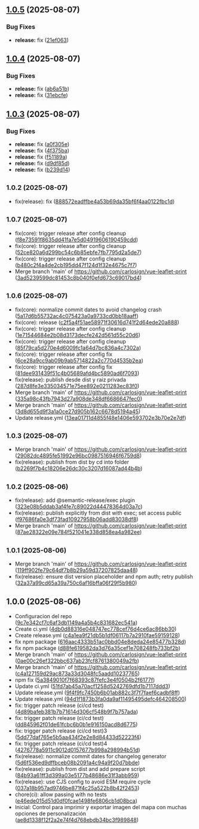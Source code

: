 ## [1.0.5](https://github.com/carlosign/vue-leaflet-print/compare/v1.0.4...v1.0.5) (2025-08-07)


### Bug Fixes

* **release:** fix ([21ef063](https://github.com/carlosign/vue-leaflet-print/commit/21ef06303af6d5feab0c90f81b03bef9af6a0868))

## [1.0.4](https://github.com/carlosign/vue-leaflet-print/compare/v1.0.3...v1.0.4) (2025-08-07)


### Bug Fixes

* **release:** fix ([ab6a51b](https://github.com/carlosign/vue-leaflet-print/commit/ab6a51b1bfb4bacb69d5a7154b0b1ef25378c6d0))
* **release:** fix ([31ebcfe](https://github.com/carlosign/vue-leaflet-print/commit/31ebcfec228a18928327af4a30ce1eaad92ddb78))

## [1.0.3](https://github.com/carlosign/vue-leaflet-print/compare/v1.0.2...v1.0.3) (2025-08-07)


### Bug Fixes

* **release:** fix ([a0f305e](https://github.com/carlosign/vue-leaflet-print/commit/a0f305e40c5512a99a9068a904aba2f13709f05d))
* **release:** fix ([4f375ba](https://github.com/carlosign/vue-leaflet-print/commit/4f375ba759bb7dcec69c598c01f7ce6f7e501422))
* **release:** fix ([f51189a](https://github.com/carlosign/vue-leaflet-print/commit/f51189a7b3063fb7125e937488e25e943b9cedf0))
* **release:** fix ([d9df85d](https://github.com/carlosign/vue-leaflet-print/commit/d9df85d0511620ac8a11157c3b389b9985581c97))
* **release:** fix ([b239d14](https://github.com/carlosign/vue-leaflet-print/commit/b239d1406e58242a5645b2b6272a018271251f58))

## <small>1.0.2 (2025-08-07)</small>

* fix(release): fix ([888572eadffbe4a53b69da35bf6f4aa0122fbc1d](https://github.com/carlosign/vue-leaflet-print/commit/888572eadffbe4a53b69da35bf6f4aa0122fbc1d))

## <small>1.0.7 (2025-08-07)</small>

* fix(core): trigger release after config cleanup ([f8e73591f8635dd41fa7e5d04919606190459cdd](https://github.com/carlosign/vue-leaflet-print/commit/f8e73591f8635dd41fa7e5d04919606190459cdd))
* fix(core): trigger release after config cleanup ([52ce820a6d299bc54c6b85ebfe7fb7795d2a5de7](https://github.com/carlosign/vue-leaflet-print/commit/52ce820a6d299bc54c6b85ebfe7fb7795d2a5de7))
* fix(core): trigger release after config cleanup ([b480c2f4a4de2cb195dd47f124d1f32e4675c7f7](https://github.com/carlosign/vue-leaflet-print/commit/b480c2f4a4de2cb195dd47f124d1f32e4675c7f7))
* Merge branch 'main' of https://github.com/carlosign/vue-leaflet-print ([3ad5239599dc81453c8b040f0efd673c69017bd4](https://github.com/carlosign/vue-leaflet-print/commit/3ad5239599dc81453c8b040f0efd673c69017bd4))

## <small>1.0.6 (2025-08-07)</small>

* fix(core): normalize commit dates to avoid changelog crash ([5a17d6b55732ac4c075423a0a9733cd0bb18aaff](https://github.com/carlosign/vue-leaflet-print/commit/5a17d6b55732ac4c075423a0a9733cd0bb18aaff))
* fix(core): release ([c2f5a4f51ae58971f30616d741f2d64ede20a888](https://github.com/carlosign/vue-leaflet-print/commit/c2f5a4f51ae58971f30616d741f2d64ede20a888))
* fix(core): trigger release after config cleanup ([1e71544684e2b08d3173decfe242d561d55c20d6](https://github.com/carlosign/vue-leaflet-print/commit/1e71544684e2b08d3173decfe242d561d55c20d6))
* fix(core): trigger release after config cleanup ([85f79ca5d270e4d6009fc1a64d7bc836a4c7302a](https://github.com/carlosign/vue-leaflet-print/commit/85f79ca5d270e4d6009fc1a64d7bc836a4c7302a))
* fix(core): trigger release after config fix ([6ce28a9cc9ab09b9ab5714822a2c770d4535b2ea](https://github.com/carlosign/vue-leaflet-print/commit/6ce28a9cc9ab09b9ab5714822a2c770d4535b2ea))
* fix(core): trigger release after config fix ([81dee931439f51c4b05689afd4bc5890ad6f7093](https://github.com/carlosign/vue-leaflet-print/commit/81dee931439f51c4b05689afd4bc5890ad6f7093))
* fix(release): publish desde dist y raiz privada ([287d8fe3e335034571e75ee892e0211283ec83f0](https://github.com/carlosign/vue-leaflet-print/commit/287d8fe3e335034571e75ee892e0211283ec83f0))
* Merge branch 'main' of https://github.com/carlosign/vue-leaflet-print ([335a98c43fb7943d27a908de348df6686647fec0](https://github.com/carlosign/vue-leaflet-print/commit/335a98c43fb7943d27a908de348df6686647fec0))
* Merge branch 'main' of https://github.com/carlosign/vue-leaflet-print ([3d8d655d9f3a1a0ce27d905b162c6678d5194a45](https://github.com/carlosign/vue-leaflet-print/commit/3d8d655d9f3a1a0ce27d905b162c6678d5194a45))
* Update release.yml ([13ea01711d4855f48e1406e593702e3b70e2e7df](https://github.com/carlosign/vue-leaflet-print/commit/13ea01711d4855f48e1406e593702e3b70e2e7df))

## <small>1.0.3 (2025-08-07)</small>

* Merge branch 'main' of https://github.com/carlosign/vue-leaflet-print ([29082dc4895fe51992e96bc0987516946f6759d8](https://github.com/carlosign/vue-leaflet-print/commit/29082dc4895fe51992e96bc0987516946f6759d8))
* fix(release): publish from dist by cd into folder ([b2269f7b4c18206e26dc30c3207d16087ad44b4b](https://github.com/carlosign/vue-leaflet-print/commit/b2269f7b4c18206e26dc30c3207d16087ad44b4b))

## <small>1.0.2 (2025-08-06)</small>

* fix(release): add @semantic-release/exec plugin ([323e08b5ddab3af4fe7c89022d44478364d03a7c](https://github.com/carlosign/vue-leaflet-print/commit/323e08b5ddab3af4fe7c89022d44478364d03a7c))
* fix(release): publish explicitly from dist with exec; set access public ([f97686fa0e3df73fad10927958b06add83038df8](https://github.com/carlosign/vue-leaflet-print/commit/f97686fa0e3df73fad10927958b06add83038df8))
* Merge branch 'main' of https://github.com/carlosign/vue-leaflet-print ([87ae28322e09e784f521041e338d858ea4a982ee](https://github.com/carlosign/vue-leaflet-print/commit/87ae28322e09e784f521041e338d858ea4a982ee))

## <small>1.0.1 (2025-08-06)</small>

* Merge branch 'main' of https://github.com/carlosign/vue-leaflet-print ([119ff902fe79c64df7b8b29a59d37207825daa48](https://github.com/carlosign/vue-leaflet-print/commit/119ff902fe79c64df7b8b29a59d37207825daa48))
* fix(release): ensure dist version placeholder and npm auth; retry publish ([32a37a99cd65a39a750c6af16bffa06f29f5b980](https://github.com/carlosign/vue-leaflet-print/commit/32a37a99cd65a39a750c6af16bffa06f29f5b980))

## 1.0.0 (2025-08-06)

* Configuracion del repo ([9c7e342cf7c6af3db1149a4a5b4c831682ec541a](https://github.com/carlosign/vue-leaflet-print/commit/9c7e342cf7c6af3db1149a4a5b4c831682ec541a))
* Create ci.yml ([4db0d88316e048747ec778cef76d4ce6ac86bb30](https://github.com/carlosign/vue-leaflet-print/commit/4db0d88316e048747ec778cef76d4ce6ac86bb30))
* Create release.yml ([c4a1ea9f21db5b1df06117b7a2910fae59159128](https://github.com/carlosign/vue-leaflet-print/commit/c4a1ea9f21db5b1df06117b7a2910fae59159128))
* fix npm package ([616aac4333b51ac0bbd04e8deda24e85477b328d](https://github.com/carlosign/vue-leaflet-print/commit/616aac4333b51ac0bbd04e8deda24e85477b328d))
* fix npm package ([d88fe619582da3d76a35cef1e708248fb733bf2b](https://github.com/carlosign/vue-leaflet-print/commit/d88fe619582da3d76a35cef1e708248fb733bf2b))
* Merge branch 'main' of https://github.com/carlosign/vue-leaflet-print ([0ae00c26ef322bbc637ab23fcf8761380049a2fb](https://github.com/carlosign/vue-leaflet-print/commit/0ae00c26ef322bbc637ab23fcf8761380049a2fb))
* Merge branch 'main' of https://github.com/carlosign/vue-leaflet-print ([c4a127159d29ac873a33d3048fc5aadd10237765](https://github.com/carlosign/vue-leaflet-print/commit/c4a127159d29ac873a33d3048fc5aadd10237765))
* npm fix ([5a3849010f7f68393c87fefc3e4f0504b2f6177f](https://github.com/carlosign/vue-leaflet-print/commit/5a3849010f7f68393c87fefc3e4f0504b2f6177f))
* Update ci.yml ([51fd7ab45a70acf1258d5242769dfd1b7117ddd3](https://github.com/carlosign/vue-leaflet-print/commit/51fd7ab45a70acf1258d5242769dfd1b7117ddd3))
* Update release.yml ([9f4f9fc7450b6b01ab882c3f7f7faef6cadbf8ff](https://github.com/carlosign/vue-leaflet-print/commit/9f4f9fc7450b6b01ab882c3f7f7faef6cadbf8ff))
* Update release.yml ([94d1f1873b3fa0da9af11495495defc464208500](https://github.com/carlosign/vue-leaflet-print/commit/94d1f1873b3fa0da9af11495495defc464208500))
* fix: trigger patch release (ci/cd test) ([4d89bafeb381b7b71614d306cf548b9f7b757ada](https://github.com/carlosign/vue-leaflet-print/commit/4d89bafeb381b7b71614d306cf548b9f7b757ada))
* fix: trigger patch release (ci/cd test) ([dd845962f01de61fcbc6b0b1e916150acd8d6775](https://github.com/carlosign/vue-leaflet-print/commit/dd845962f01de61fcbc6b0b1e916150acd8d6775))
* fix: trigger patch release (ci/cd test)3 ([5dd77daf765e5b5aa434f2e2e8d84433d52223f4](https://github.com/carlosign/vue-leaflet-print/commit/5dd77daf765e5b5aa434f2e2e8d84433d52223f4))
* fix: trigger patch release (ci/cd test)4 ([4276778a5911c9012d0157677b998a298994b51d](https://github.com/carlosign/vue-leaflet-print/commit/4276778a5911c9012d0157677b998a298994b51d))
* fix(release): normalize commit dates for changelog generator ([5d6f536ed9dffbceb08b2091a4c94a9f20d7bbde](https://github.com/carlosign/vue-leaflet-print/commit/5d6f536ed9dffbceb08b2091a4c94a9f20d7bbde))
* fix(release): publish from dist and add prepare script ([84b93a61ff3d399a03e5177b48686e31f3abb959](https://github.com/carlosign/vue-leaflet-print/commit/84b93a61ff3d399a03e5177b48686e31f3abb959))
* fix(release): use CJS config to avoid ESM require cycle ([037a18b957ad9746be871f4c25a522b8b42f2453](https://github.com/carlosign/vue-leaflet-print/commit/037a18b957ad9746be871f4c25a522b8b42f2453))
* chore(ci): allow passing with no tests ([e46ede015d51d0df0fcae1498fe6806cb1d08bca](https://github.com/carlosign/vue-leaflet-print/commit/e46ede015d51d0df0fcae1498fe6806cb1d08bca))
* Inicial: Control para imprimir y exportar imagen del mapa con muchas opciones de personalización ([ae8d1338f12f2a2e74f4d768ebdb34bc3f989848](https://github.com/carlosign/vue-leaflet-print/commit/ae8d1338f12f2a2e74f4d768ebdb34bc3f989848))

